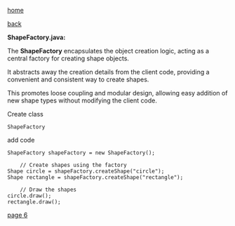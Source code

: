 [home](./page01.md)

[back](./page04.md)

**ShapeFactory.java:**

The **ShapeFactory** encapsulates the object creation logic, acting as a central factory for creating shape objects. 

It abstracts away the creation details from the client code, providing a convenient and consistent way to create shapes. 

This promotes loose coupling and modular design, allowing easy addition of new shape types without modifying the client code.

Create class

```
ShapeFactory
```

add code

```
ShapeFactory shapeFactory = new ShapeFactory();

    // Create shapes using the factory
Shape circle = shapeFactory.createShape("circle");
Shape rectangle = shapeFactory.createShape("rectangle");

    // Draw the shapes
circle.draw();
rectangle.draw();
```



[page 6](./page06.md)
